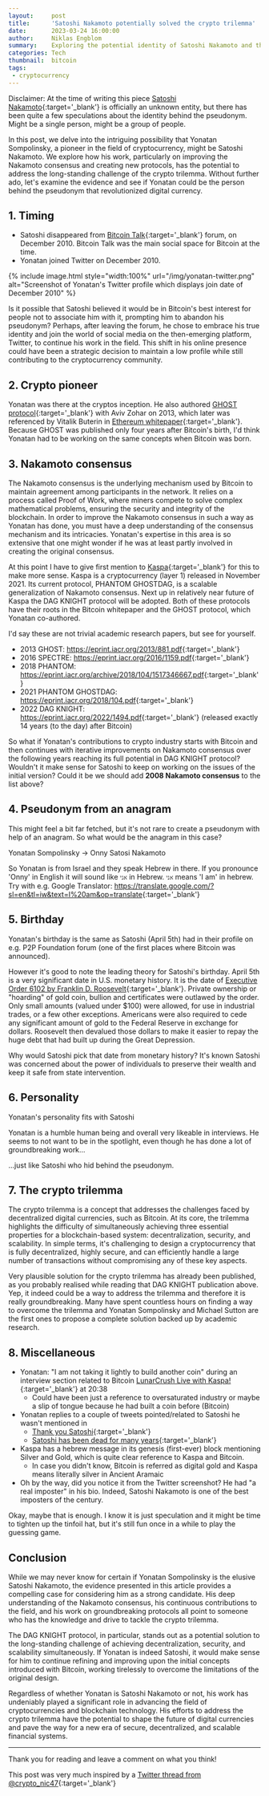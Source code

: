 ```yaml
---
layout:     post
title:      'Satoshi Nakamoto potentially solved the crypto trilemma'
date:       2023-03-24 16:00:00
author:     Niklas Engblom
summary:    Exploring the potential identity of Satoshi Nakamoto and the plausible solution to the crypto trilemma.
categories: Tech
thumbnail:  bitcoin
tags:
 - cryptocurrency
---
```


Disclaimer: At the time of writing this piece [Satoshi Nakamoto](https://en.wikipedia.org/wiki/Satoshi_Nakamoto){:target='_blank'} is officially an unknown entity, but there has been quite a few speculations about the identity behind the pseudonym. Might be a single person, might be a group of people.

In this post, we delve into the intriguing possibility that Yonatan Sompolinsky, a pioneer in the field of cryptocurrency, might be Satoshi Nakamoto. We explore how his work, particularly on improving the Nakamoto consensus and creating new protocols, has the potential to address the long-standing challenge of the crypto trilemma. Without further ado, let's examine the evidence and see if Yonatan could be the person behind the pseudonym that revolutionized digital currency.

## 1. Timing

- Satoshi disappeared from [Bitcoin Talk](https://bitcointalk.org/index.php?action=profile;u=3){:target='_blank'} forum, on December 2010. Bitcoin Talk was the main social space for Bitcoin at the time.
- Yonatan joined Twitter on December 2010.

{% include image.html style="width:100%" url="/img/yonatan-twitter.png" alt="Screenshot of Yonatan's Twitter profile which displays join date of December 2010" %}

Is it possible that Satoshi believed it would be in Bitcoin's best interest for people not to associate him with it, prompting him to abandon his pseudonym? Perhaps, after leaving the forum, he chose to embrace his true identity and join the world of social media on the then-emerging platform, Twitter, to continue his work in the field. This shift in his online presence could have been a strategic decision to maintain a low profile while still contributing to the cryptocurrency community.

## 2. Crypto pioneer

Yonatan was there at the cryptos inception. He also authored [GHOST protocol](https://eprint.iacr.org/2013/881.pdf){:target='_blank'} with Aviv Zohar on 2013, which later was referenced by Vitalik Buterin in [Ethereum whitepaper](https://ethereum.org/en/whitepaper/){:target='_blank'}. Because GHOST was published only four years after Bitcoin's birth, I'd think Yonatan had to be working on the same concepts when Bitcoin was born.

## 3. Nakamoto consensus

The Nakamoto consensus is the underlying mechanism used by Bitcoin to maintain agreement among participants in the network. It relies on a process called Proof of Work, where miners compete to solve complex mathematical problems, ensuring the security and integrity of the blockchain. In order to improve the Nakamoto consensus in such a way as Yonatan has done, you must have a deep understanding of the consensus mechanism and its intricacies. Yonatan's expertise in this area is so extensive that one might wonder if he was at least partly involved in creating the original consensus.

At this point I have to give first mention to [Kaspa](https://kaspa.org/){:target='_blank'} for this to make more sense. Kaspa is a cryptocurrency (layer 1) released in November 2021. Its current protocol, PHANTOM GHOSTDAG, is a scalable generalization of Nakamoto consensus. Next up in relatively near future of Kaspa the DAG KNIGHT protocol will be adopted. Both of these protocols have their roots in the Bitcoin whitepaper and the GHOST protocol, which Yonatan co-authored.

I'd say these are not trivial academic research papers, but see for yourself. 

* 2013 GHOST: <https://eprint.iacr.org/2013/881.pdf>{:target='_blank'}
* 2016 SPECTRE: <https://eprint.iacr.org/2016/1159.pdf>{:target='_blank'}
* 2018 PHANTOM: <https://eprint.iacr.org/archive/2018/104/1517346667.pdf>{:target='_blank'}
* 2021 PHANTOM GHOSTDAG: <https://eprint.iacr.org/2018/104.pdf>{:target='_blank'}
* 2022 DAG KNIGHT: <https://eprint.iacr.org/2022/1494.pdf>{:target='_blank'} (released exactly 14 years (to the day) after Bitcoin)

So what if Yonatan's contributions to crypto industry starts with Bitcoin and then continues with iterative improvements on Nakamoto consensus over the following years reaching its full potential in DAG KNIGHT protocol? Wouldn't it make sense for Satoshi to keep on working on the issues of the initial version? Could it be we should add **2008 Nakamoto consensus** to the list above?

## 4. Pseudonym from an anagram

This might feel a bit far fetched, but it's not rare to create a pseudonym with help of an anagram. So what would be the anagram in this case?

Yonatan Sompolinsky -> Onny Satosi Nakamoto

So Yonatan is from Israel and they speak Hebrew in there. If you pronounce 'Onny' in English it will sound like `אני` in Hebrew. `אני` means 'I am' in hebrew. Try with e.g. Google Translator: <https://translate.google.com/?sl=en&tl=iw&text=I%20am&op=translate>{:target='_blank'}

## 5. Birthday

Yonatan's birthday is the same as Satoshi (April 5th) had in their profile on e.g. P2P Foundation forum (one of the first places where Bitcoin was announced).

However it's good to note the leading theory for Satoshi's birthday. April 5th is a very significant date in U.S. monetary history. It is the date of [Executive Order 6102 by Franklin D. Roosevelt](https://www.presidency.ucsb.edu/documents/executive-order-6102-requiring-gold-coin-gold-bullion-and-gold-certificates-be-delivered){:target='_blank'}. Private ownership or "hoarding" of gold coin, bullion and certificates were outlawed by the order. Only small amounts (valued under $100) were allowed, for use in industrial trades, or a few other exceptions. Americans were also required to cede any significant amount of gold to the Federal Reserve in exchange for dollars. Roosevelt then devalued those dollars to make it easier to repay the huge debt that had built up during the Great Depression.

Why would Satoshi pick that date from monetary history? It's known Satoshi was concerned about the power of individuals to preserve their wealth and keep it safe from state intervention.

## 6. Personality

Yonatan's personality fits with Satoshi

Yonatan is a humble human being and overall very likeable in interviews. He seems to not want to be in the spotlight, even though he has done a lot of groundbreaking work...

...just like Satoshi who hid behind the pseudonym.

## 7. The crypto trilemma

The crypto trilemma is a concept that addresses the challenges faced by decentralized digital currencies, such as Bitcoin. At its core, the trilemma highlights the difficulty of simultaneously achieving three essential properties for a blockchain-based system: decentralization, security, and scalability. In simple terms, it's challenging to design a cryptocurrency that is fully decentralized, highly secure, and can efficiently handle a large number of transactions without compromising any of these key aspects.

Very plausible solution for the crypto trilemma has already been published, as you probably realised while reading that DAG KNIGHT publication above. Yep, it indeed could be a way to address the trilemma and therefore it is really groundbreaking. Many have spent countless hours on finding a way to overcome the trilemma and Yonatan Sompolinsky and Michael Sutton are the first ones to propose a complete solution backed up by academic research.

## 8. Miscellaneous

* Yonatan: "I am not taking it lightly to build another coin" during an interview section related to Bitcoin [LunarCrush Live with Kaspa!](https://youtu.be/evhGI_3oSvc?t=1238){:target='_blank'} at 20:38
  * Could have been just a reference to oversaturated industry or maybe a slip of tongue because he had built a coin before (Bitcoin)
* Yonatan replies to a couple of tweets pointed/related to Satoshi he wasn't mentioned in
  * [Thank you Satoshi](https://twitter.com/hashdag/status/1382359025560518657?s=20){:target='_blank'}
  * [Satoshi has been dead for many years](https://twitter.com/hashdag/status/1358530514483896326?s=20){:target='_blank'}
* Kaspa has a hebrew message in its genesis (first-ever) block mentioning Silver and Gold, which is quite clear reference to Kaspa and Bitcoin.
  * In case you didn't know, Bitcoin is referred as digital gold and Kaspa means literally silver in Ancient Aramaic
* Oh by the way, did you notice it from the Twitter screenshot? He had "a real imposter" in his bio. Indeed, Satoshi Nakamoto is one of the best imposters of the century.

Okay, maybe that is enough. I know it is just speculation and it might be time to tighten up the tinfoil hat, but it's still fun once in a while to play the guessing game.

## Conclusion

While we may never know for certain if Yonatan Sompolinsky is the elusive Satoshi Nakamoto, the evidence presented in this article provides a compelling case for considering him as a strong candidate. His deep understanding of the Nakamoto consensus, his continuous contributions to the field, and his work on groundbreaking protocols all point to someone who has the knowledge and drive to tackle the crypto trilemma.

The DAG KNIGHT protocol, in particular, stands out as a potential solution to the long-standing challenge of achieving decentralization, security, and scalability simultaneously. If Yonatan is indeed Satoshi, it would make sense for him to continue refining and improving upon the initial concepts introduced with Bitcoin, working tirelessly to overcome the limitations of the original design.

Regardless of whether Yonatan is Satoshi Nakamoto or not, his work has undeniably played a significant role in advancing the field of cryptocurrencies and blockchain technology. His efforts to address the crypto trilemma have the potential to shape the future of digital currencies and pave the way for a new era of secure, decentralized, and scalable financial systems.

---

Thank you for reading and leave a comment on what you think!

This post was very much inspired by a [Twitter thread from @crypto_nic47](https://twitter.com/crypto_nic47/status/1594693316624400384?s=20){:target='_blank'}

